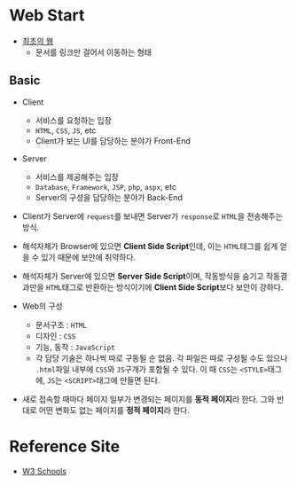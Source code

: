 # Web Start

* [최초의 웹](info.cern.ch)
  * 문서를 링크만 걸어서 이동하는 형태

## Basic

* Client
  * 서비스를 요청하는 입장
  * `HTML`, `CSS`, `JS`, etc
  * Client가 보는 UI를 담당하는 분야가 Front-End

* Server
  * 서비스를 제공해주는 입장
  * `Database`, `Framework`, `JSP`, `php`, `aspx`, etc
  * Server의 구성을 담당하는 분야가 Back-End
* Client가 Server에 `request`를 보내면 Server가 `response`로 `HTML`을 전송해주는 방식.
* 해석자체가 Browser에 있으면 **Client Side Script**인데, 이는 `HTML`태그를 쉽게 얻을 수 있기 때문에 보안에 취약하다.
* 해석자체가 Server에 있으면 **Server Side Script**이며, 작동방식을 숨기고 작동결과만을 `HTML`태그로 반환하는 방식이기에 **Client Side Script**보다 보안이 강하다.
* Web의 구성
  * 문서구조 : `HTML`
  * 디자인 : `CSS`
  * 기능, 동작 : `JavaScript`
  * 각 담당 기술은 하나씩 따로 구동될 순 없음. 각 파일은 따로 구성될 수도 있으나 `.html`파일 내부에 `CSS`와 `JS`구개가 포함될 수 있다. 이 때 `CSS`는 `<STYLE>`태그에, `JS`는 `<SCRIPT>`태그에 만들면 된다.
* 새로 접속할 때마다 페이지 일부가 변경되는 페이지를 **동적 페이지**라 한다. 그와 반대로 어떤 변화도 없는 페이지를 **정적 페이지**라 한다.

# Reference Site

* [W3 Schools](https://w3schools.com)